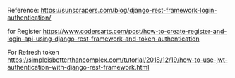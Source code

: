
Reference:
https://sunscrapers.com/blog/django-rest-framework-login-authentication/

for Register
https://www.codersarts.com/post/how-to-create-register-and-login-api-using-django-rest-framework-and-token-authentication

For Refresh token
https://simpleisbetterthancomplex.com/tutorial/2018/12/19/how-to-use-jwt-authentication-with-django-rest-framework.html